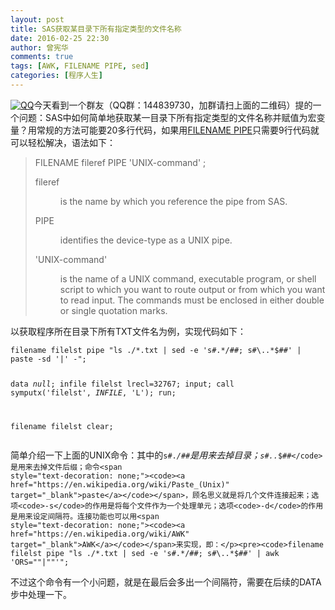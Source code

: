 ```yaml
---
layout: post
title: SAS获取某目录下所有指定类型的文件名称
date: 2016-02-25 22:30
author: 曾宪华
comments: true
tags: [AWK, FILENAME PIPE, sed]
categories: [程序人生]
---
```

<p><a href="http://www.xianhuazeng.com/cn/images/2015/09/QQ.jpg"><img class="aligncenter size-full" src="http://www.xianhuazeng.com/cn/images/2015/09/QQ.jpg" alt="QQ" /></a>今天看到一个群友（QQ群：144839730，加群请扫上面的二维码）提的一个问题：SAS中如何简单地获取某一目录下所有指定类型的文件名称并赋值为宏变量？用常规的方法可能要20多行代码，如果用<span style="text-decoration: none;"><a href="http://support.sas.com/documentation/cdl/en/hostunx/61879/HTML/default/viewer.htm#pipe.htm" target="_blank">FILENAME PIPE</a></span>只需要9行代码就可以轻松解决，语法如下：</p><blockquote><span class="strong">FILENAME</span><span class="emph"> fileref</span> PIPE '<span class="emph">UNIX-command'</span> ;<dl><dt><a name="a000503150"></a><span class="emph">fileref</span></dt><dd><p><a name="a000503151"></a>is the name by which you reference the pipe from SAS.</p></dd><dt><a name="a000503152"></a>PIPE</dt><dd><p><a name="a000503153"></a>identifies the device-type as a UNIX pipe.</p></dd><dt><a name="a000503154"></a>'<span class="emph">UNIX-command</span>'</dt><dd><p><a name="a000503155"></a>is the name of a UNIX command, executable program, or shell script to which you want to route output or from which you want to read input. The commands must be enclosed in either double or single quotation marks.</p></dd></dl></blockquote><p>以获取程序所在目录下所有TXT文件名为例，实现代码如下：</p><pre><code>filename filelst pipe "ls ./*.txt | sed -e 's#.*/##; s#\..*$##' | paste -sd '|' -";

data _null_;
    infile filelst lrecl=32767;
    input;
    call symputx('filelst', _INFILE_, 'L');
run;

filename filelst clear;
</code></pre><p>简单介绍一下上面的UNIX命令：其中的<code>s#.*/##</code>是用来去掉目录；<code>s#\..*$##</code>是用来去掉文件后缀；命令<span style="text-decoration: none;"><code><a href="https://en.wikipedia.org/wiki/Paste_(Unix)" target="_blank">paste</a></code></span>，顾名思义就是将几个文件连接起来；选项<code>-s</code>的作用是将每个文件作为一个处理单元；选项<code>-d</code>的作用是用来设定间隔符。连接功能也可以用<span style="text-decoration: none;"><code><a href="https://en.wikipedia.org/wiki/AWK" target="_blank">AWK</a></code></span>来实现，即：</p><pre><code>filename filelst pipe "ls ./*.txt | sed -e 's#.*/##; s#\..*$##' | awk 'ORS=""|""'";
</code></pre><p>不过这个命令有一个小问题，就是在最后会多出一个间隔符，需要在后续的DATA步中处理一下。</p>